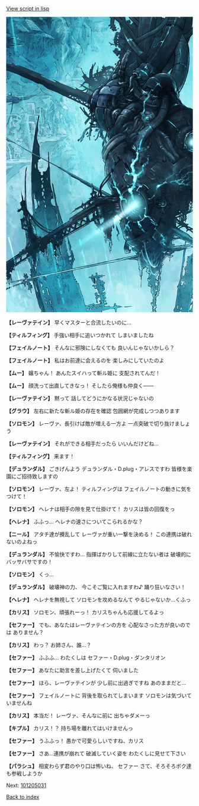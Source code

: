 [View script in lisp](../scripts/101205021.txt)

![underground_world_3.png](../images/backgrounds/underground_world_3.png)

**【レーヴァテイン】**
早くマスターと合流したいのに…

**【ティルフィング】**
手強い相手に追いつかれて
しまいましたね

**【フェイルノート】**
そんなに邪険にしなくても
良いんじゃないかしら？

**【フェイルノート】**
私はお前達に会えるのを
楽しみにしていたのよ

**【ムー】**
嬢ちゃん！
あんたスイハって斬ル姫に
支配されてんだ！

**【ムー】**
顔洗って出直してきなっ！
そしたら俺様も仲良く――

**【レーヴァテイン】**
黙って
話してどうにかなる状況じゃないの

**【グラウ】**
左右に新たな斬ル姫の存在を確認
包囲網が完成しつつあります

**【ソロモン】**
レーヴァ、長引けば敵が増える一方よ
一点突破で切り抜けましょう

**【レーヴァテイン】**
それができる相手だったら
いいんだけどね…

**【ティルフィング】**
来ます！

**【デュランダル】**
ごきげんよう
デュランダル・D.plug・アレスですわ
皆様を楽園にご招待致しますの

**【ソロモン】**
レーヴァ、左よ！
ティルフィングは
フェイルノートの動きに気をつけて！

**【ソロモン】**
ヘレナは相手の隙を見て仕掛けて！
カリスは皆の回復をっ

**【ヘレナ】**
ふふっ…
ヘレナの速さについてこられるかな？

**【ニール】**
アタチ達が攪乱して
レーヴァが重い一撃を決める！
この連携は破れないのよねっ

**【デュランダル】**
不愉快ですわ…
指揮ばかりして前線に立たない者は
破壊的にバッサバサですの！

**【ソロモン】**
くっ…

**【デュランダル】**
破壊神の力、
今こそご覧に入れますわ♪
踊り狂いなさい！

**【ヘレナ】**
ヘレナを無視して
ソロモンを攻めるなんて
やるじゃないか…くふっ

**【カリス】**
ソロモン、頑張れーっ！
カリスちゃんも応援してるよっ

**【セファー】**
でも、あなたはレーヴァテインの方を
心配なさった方が良いのでは
ありません？

**【カリス】**
わっ？
お姉さん、誰…？

**【セファー】**
ふふふ…
わたくしは
セファー・D.plug・ダンタリオン

**【セファー】**
あなたに助言を差し上げたくて
伺いました

**【セファー】**
ほら、レーヴァテインが
少し前に出過ぎですね
あのままだと…

**【セファー】**
フェイルノートに
背後を取られてしまいます
ソロモンは気づいていませんね

**【カリス】**
本当だ！
レーヴァ、そんなに前に
出ちゃダメーっ

**【キプル】**
カリス！？
持ち場を離れてはいけませんっ

**【セファー】**
うふふっ！
愚かで可愛らしいですね、カリス

**【セファー】**
さあ…連携が崩れて
破滅していく姿を
わたくしに見せて下さい

**【パラシュ】**
相変わらず君のやり口は怖いね、
セファー
さて、そろそろボク達も参戦しようか

Next: [101205031](101205031.md)

[Back to index](index.md)
